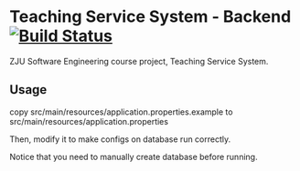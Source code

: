 # Teaching Service System - Backend [![Build Status](https://www.travis-ci.org/yzyDavid/tss-backend.svg?branch=master)](https://www.travis-ci.org/yzyDavid/tss-backend)
ZJU Software Engineering course project, Teaching Service System.

## Usage
copy src/main/resources/application.properties.example to src/main/resources/application.properties

Then, modify it to make configs on database run correctly.

Notice that you need to manually create database before running.

